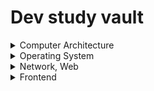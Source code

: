# Dev study vault

<details>
<summary>Computer Architecture</summary>

[Accumulator, Memory Hierarchy](./ComputerArchitecture/Accumulator,MemoryHierarchy/_.md)<br>
[Building memory with logic gates](./ComputerArchitecture/building-memory-with-logic-gates/_.md)<br>
[How Computers do math](./ComputerArchitecture/how-computers-do-math/_.md)<br>
[Logic date, Adder](./ComputerArchitecture/logic-gate,adder/_.md)<br>
[Multiplexer, Demultiplexer, Decoder](./ComputerArchitecture/Multiplexer,Demultiplexer,Decoder/_.md)<br>
[Oscillator, Filp-Flop](./ComputerArchitecture/oscillator,Flip-Flop/_.md)<br>

</details>

<details>
<summary>Operating System</summary>

[Boot Sequence](./OperatingSystem/boot-sequence/_.md)<br>
[Call Stack and Process heap](./OperatingSystem/call-stack-and-process-heap/_.md)<br>
[Context Switch](./OperatingSystem/context-switch/_.md)<br>
[File System](./OperatingSystem/file-system/_.md)<br>
[Interprocess Communication](./OperatingSystem/interprocess-communication/_.md)<br>
[Kernel and Shell](./OperatingSystem/kernel-and-shell/_.md)<br>
[Page Replacement Policy](./OperatingSystem/page-replacement-policy/_.md)<br>
[Process](./OperatingSystem/process/_.md)<br>
[Process Scheduling](./OperatingSystem/process-scheduling/_.md)<br>
[Process and Registers](./OperatingSystem/processes-and-registers/_.md)<br>
[Role of the OS](./OperatingSystem/role-of-the-os/_.md)<br>
[Scheduling Algorithm](./OperatingSystem/scheduling-algorithm/_.md)<br>
[System Calls, Kernel mode](./OperatingSystem/system-calls-and-kernel-mode/_.md)<br>
[Thread](./OperatingSystem/thread/_.md)<br>
[Thread Sysnchronization](./OperatingSystem/thread-synchronization/_.md)<br>
[Virtual Machine](./OperatingSystem/virtual-machine/_.md)<br>
[Virtual Memory and Paging system](./OperatingSystem/virtual-memory-and-paging-system/_.md)<br>

</details>

<details>
<summary>Network, Web</summary>

[7 Layers of OSI model](./Network/7-layers-of-OSI-model/_.md)<br>
[Home Server](./Network/home-server/_.md)<br>
[HTTP](./Network/HTTP/_.md)<br>
[JSON](./Network/json/why-json-is-slow/_.md)<br>
[TCP, IP Model](./Network/TCP,IP-Model/_.md)<br>
[TCP, UDP](./Network/TCP,UDP/_.md)<br>
[Web Caching](./Network/web-caching/)<br>
[브라우저 동작 원리와 이벤트 루프](./NetworkAndWeb/How-browsers-work-and-event-loops/_.md)<br>
[HTTP 캐시 기초](./NetworkAndWeb/basic-of-http-cache/_.md)<br>
[JWT가 안전한 이유](./NetworkAndWeb/jwt/_.md)<br>

[간단한 프로토콜 http](./NetworkAndWeb/basic-of-network/[네트워크%20기초]%20간단한%20프로토콜%20HTTP.md)<br>
[웹과 네트워크 기본](./NetworkAndWeb/basic-of-network/[네트워크%20기초]%20웹과%20네트워크%20기본.md)<br>
[http 메시지](./NetworkAndWeb/basic-of-network/[네트워크%20기초]%20HTTP%20메시지.md)<br>
[http 상태코드](./NetworkAndWeb/basic-of-network/[네트워크%20기초]%20HTTP%20상태코드.md)<br>
[http 연계 웹 서버](./NetworkAndWeb/basic-of-network/[네트워크%20기초]%20HTTP와%20연계하는%20웹%20서버.md)<br>
[http 헤더](./NetworkAndWeb/basic-of-network/[네트워크%20기초]%20HTTP%20헤더.md)<br>

</details>

<details>
<summary>Frontend</summary>

[모노레포 기초와 모노레포 구축 연습](./FrontEnd/monorepo/모노레포%20기초와%20모노레포%20구축%20연습.md)<br>
[JS의 객체 관리 방식 - 인라인 캐싱과 히든 클래스](./FrontEnd/how-javascript-manages-objects/_.md)<br>
[TDD 이해하기](./FrontEnd/tdd-first/_.md)<br>

</details>
